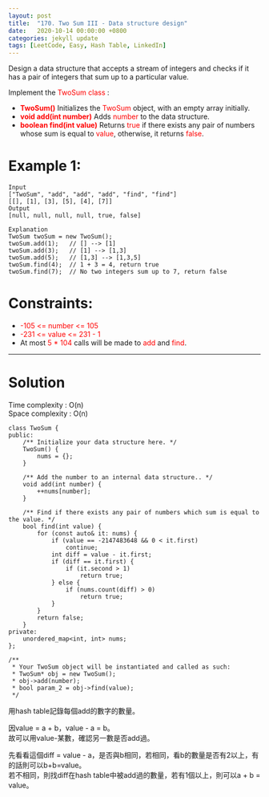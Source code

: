 ```yaml
---
layout: post
title:  "170. Two Sum III - Data structure design"
date:   2020-10-14 00:00:00 +0800
categories: jekyll update
tags: [LeetCode, Easy, Hash Table, LinkedIn]
---
```

Design a data structure that accepts a stream of integers and checks if it has a pair of integers that sum up to a particular value.  

Implement the <font color="red">TwoSum class</font> :  
- **<font color="red">TwoSum()</font>** Initializes the <font color="red">TwoSum</font> object, with an empty array initially.
- **<font color="red">void add(int number)</font>** Adds <font color="red">number</font> to the data structure.
- **<font color="red">boolean find(int value)</font>** Returns <font color="red">true</font> if there exists any pair of numbers whose sum is equal to <font color="red">value</font>, otherwise, it returns <font color="red">false</font>.

# Example 1:  
	Input
	["TwoSum", "add", "add", "add", "find", "find"]
	[[], [1], [3], [5], [4], [7]]
	Output
	[null, null, null, null, true, false]

	Explanation
	TwoSum twoSum = new TwoSum();
	twoSum.add(1);   // [] --> [1]
	twoSum.add(3);   // [1] --> [1,3]
	twoSum.add(5);   // [1,3] --> [1,3,5]
	twoSum.find(4);  // 1 + 3 = 4, return true
	twoSum.find(7);  // No two integers sum up to 7, return false

# Constraints:  
- <font color="red">-105 <= number <= 105</font>
- <font color="red">-231 <= value <= 231 - 1</font>
- At most <font color="red">5 * 104</font> calls will be made to <font color="red">add</font> and <font color="red">find</font>.

______________________  

# Solution  

Time complexity : O(n)  
Space complexity : O(n)  

	class TwoSum {
	public:
	    /** Initialize your data structure here. */
	    TwoSum() {
	        nums = {};
	    }
	    
	    /** Add the number to an internal data structure.. */
	    void add(int number) {
	        ++nums[number];
	    }
	    
	    /** Find if there exists any pair of numbers which sum is equal to the value. */
	    bool find(int value) {
	        for (const auto& it: nums) {
	            if (value == -2147483648 && 0 < it.first)
	                continue;
	            int diff = value - it.first;
	            if (diff == it.first) {
	                if (it.second > 1)
	                    return true;
	            } else {
	                if (nums.count(diff) > 0)
	                    return true;
	            }
	        }
	        return false;
	    }
	private:
	    unordered_map<int, int> nums;
	};

	/**
	 * Your TwoSum object will be instantiated and called as such:
	 * TwoSum* obj = new TwoSum();
	 * obj->add(number);
	 * bool param_2 = obj->find(value);
	 */

用hash table記錄每個add的數字的數量。  

因value = a + b，value - a = b。  
故可以用value-某數，確認另一數是否add過。  

先看看這個diff = value - a，是否與b相同，若相同，看b的數量是否有2以上，有的話則可以b+b=value。  
若不相同，則找diff在hash table中被add過的數量，若有1個以上，則可以a + b = value。